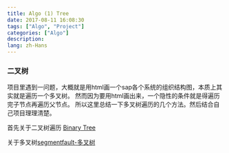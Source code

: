 ```yaml
---
title: Algo (1) Tree
date: 2017-08-11 16:08:30
tags: ["Algo", "Project"]
categories: ["Algo"]
description:
lang: zh-Hans
---
```


### 二叉树
项目里遇到一问题，大概就是用html画一个sap各个系统的组织结构图，本质上其实就是遍历一个多叉树。
然而因为要用html画出来，一个隐性的条件就是得遍历完子节点再遍历父节点。
所以这里总结一下多叉树遍历的几个方法。然后结合自己项目理理清楚。

首先关于二叉树遍历
[Binary Tree](http://blog.csdn.net/luckyxiaoqiang/article/details/7518888)

关于多叉树[segmentfault-多叉树](https://segmentfault.com/a/1190000003004435)

<!-- more -->
